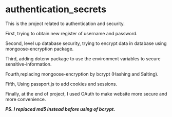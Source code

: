 # authentication_secrets
This is the project related to authentication and security.

First, trying to obtain new register of username and password.

Second, level up database security, trying to encrypt data in database using mongoose-encryption package.

Third, adding dotenv package to use the environment variables to secure sensitive-information.

Fourth,replacing mongoose-encryption by bcrypt (Hashing and Salting).

Fifth, Using passport.js to add cookies and sessions.

Finally, at the end of project, I used OAuth to make website more secure and more convenience.


***PS. I replaced md5 instead before using of bcrypt.*** 
